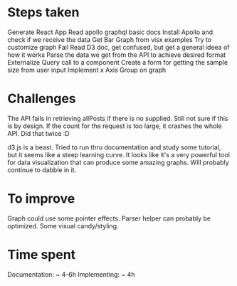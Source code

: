 # Steps taken

Generate React App
Read apollo graphql basic docs
Install Apollo and check if we receive the data
Get Bar Graph from visx examples
Try to customize graph
Fail
Read D3 doc, get confused, but get a general ideea of how it works
Parse the data we get from the API to achieve desired format
Externalize Query call to a component
Create a form for getting the sample size from user input
Implement x Axis Group on graph


# Challenges
The API fails in retrieving allPosts if there is no <count> supplied. Still not sure if this is by design.
If the count for the request is too large, it crashes the whole API. Did that twice :D

d3.js is a beast. Tried to run thru documentation and study some tutorial, but it seems like a steep learning curve. It looks like it's a very powerful tool for data visualization that can produce some amazing graphs. Will probably continue to dabble in it.


# To improve

Graph could use some pointer effects.
Parser helper can probably be optimized.
Some visual candy/styling.

# Time spent
Documentation: ~ 4-6h
Implementing: ~ 4h
